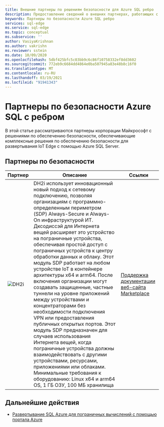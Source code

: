 ```yaml
---
title: Внешние партнеры по решениям безопасности для Azure SQL ребро
description: Предоставление сведений о внешних партнерах, работающих с Azure SQL ребро
keywords: Партнеры по безопасности Azure SQL ребро
services: sql-edge
ms.service: sql-edge
ms.topic: conceptual
ms.subservice: ''
author: VasiyaKrishnan
ms.author: vakrishn
ms.reviewer: sstein
ms.date: 10/09/2020
ms.openlocfilehash: 5dbf425bfc5c03bb9c6c86f10758332ef8dd3602
ms.sourcegitcommit: 772eb9c6684dd4864e0ba507945a83e48b8c16f0
ms.translationtype: MT
ms.contentlocale: ru-RU
ms.lasthandoff: 03/19/2021
ms.locfileid: "91941343"
---
```

# <a name="azure-sql-edge-security-partners"></a>Партнеры по безопасности Azure SQL с ребром

В этой статье рассматриваются партнеры корпорации Майкрософт с решениями по обеспечению безопасности, обеспечивающие комплексные решения по обеспечению безопасности для развертывания IoT Edge с помощью Azure SQL Server.

## <a name="security-partners"></a>Партнеры по безопасности
 
| Партнер| Описание | Ссылки |
|-----|-----|-----|
|![DH2i](media/resources/dh2i-logo.png)|DH2i использует инновационный новый подход к сетевому подключению, позволяя организациям с программно-определенным периметром (SDP) Always-Secure и Always-On инфраструктурой ИТ. Дксодиссэй для Интернета вещей расширяет это устройство на пограничные устройства, обеспечивая простой доступ с пограничных устройств к центру обработки данных и облаку. Этот модуль SDP работает на любом устройстве IoT в контейнере архитектуры x64 и arm64. После включения организации могут создавать защищенные, частные туннели на уровне приложений между устройствами и концентраторами без необходимости подключения VPN или предоставления публичных открытых портов. Этот модуль SDP предназначен для случаев использования Интернета вещей, когда пограничные устройства должны взаимодействовать с другими устройствами, ресурсами, приложениями или облаками. Минимальные требования к оборудованию: Linux x64 и arm64 OS, 1 ГБ ОЗУ, 100 МБ хранилища| [Поддержка](https://dh2i.com/support/) [документации](https://dh2i.com/dxodyssey-for-iot/) [веб-сайта](https://dh2i.com/) [Marketplace](https://ms.portal.azure.com/#blade/Microsoft_Azure_Marketplace/MarketplaceOffersBlade/selectedMenuItemId/home)

## <a name="next-steps"></a>Дальнейшие действия

- [Развертывание SQL Azure для пограничных вычислений с помощью портала Azure](deploy-portal.md)
